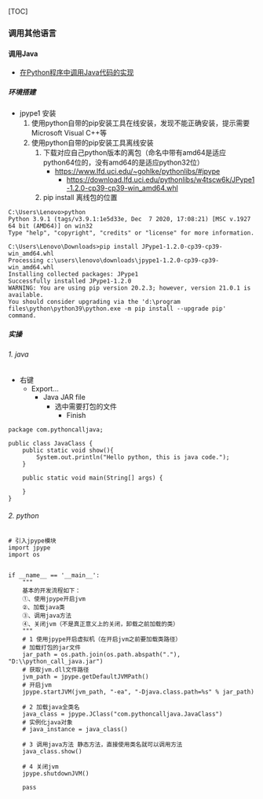[TOC]

### 调用其他语言

#### 调用Java
- [在Python程序中调用Java代码的实现](https://www.cnblogs.com/bandaobudaoweng/p/10785766.html)

##### 环境搭建
- jpype1 安装
    1. 使用python自带的pip安装工具在线安装，发现不能正确安装，提示需要Microsoft Visual C++等
    2. 使用python自带的pip安装工具离线安装
        1. 下载对应自己python版本的离包（命名中带有amd64是适应python64位的，没有amd64的是适应python32位）
            - https://www.lfd.uci.edu/~gohlke/pythonlibs/#jpype
                - https://download.lfd.uci.edu/pythonlibs/w4tscw6k/JPype1-1.2.0-cp39-cp39-win_amd64.whl
        2. pip install 离线包的位置

```
C:\Users\Lenovo>python
Python 3.9.1 (tags/v3.9.1:1e5d33e, Dec  7 2020, 17:08:21) [MSC v.1927 64 bit (AMD64)] on win32
Type "help", "copyright", "credits" or "license" for more information.

C:\Users\Lenovo\Downloads>pip install JPype1-1.2.0-cp39-cp39-win_amd64.whl
Processing c:\users\lenovo\downloads\jpype1-1.2.0-cp39-cp39-win_amd64.whl
Installing collected packages: JPype1
Successfully installed JPype1-1.2.0
WARNING: You are using pip version 20.2.3; however, version 21.0.1 is available.
You should consider upgrading via the 'd:\program files\python\python39\python.exe -m pip install --upgrade pip' command.
```
##### 实操
###### 1. java
- 右键 
	- Export...
		- Java JAR file
			- 选中需要打包的文件
				- Finish
```
package com.pythoncalljava;

public class JavaClass {
	public static void show(){
		System.out.println("Hello python, this is java code.");
	}
	
	public static void main(String[] args) {
		
	}
}

```

###### 2. python
```
# 引入jpype模块
import jpype
import os


if __name__ == '__main__':
    """
    基本的开发流程如下：
    ①、使用jpype开启jvm
    ②、加载java类
    ③、调用java方法
    ④、关闭jvm（不是真正意义上的关闭，卸载之前加载的类）
    """
    # 1 使用jpype开启虚拟机（在开启jvm之前要加载类路径）
    # 加载打包的jar文件
    jar_path = os.path.join(os.path.abspath("."), "D:\\python_call_java.jar")
    # 获取jvm.dll文件路径
    jvm_path = jpype.getDefaultJVMPath()
    # 开启jvm
    jpype.startJVM(jvm_path, "-ea", "-Djava.class.path=%s" % jar_path)

    # 2 加载java全类名
    java_class = jpype.JClass("com.pythoncalljava.JavaClass")
    # 实例化java对象
    # java_instance = java_class()

    # 3 调用java方法 静态方法，直接使用类名就可以调用方法
    java_class.show()

    # 4 关闭jvm
    jpype.shutdownJVM()

    pass
```